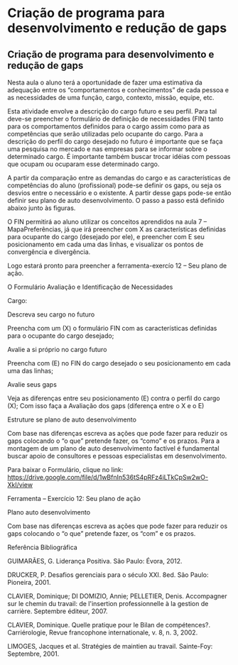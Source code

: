 # Criação de programa para desenvolvimento e redução de gaps

## Criação de programa para desenvolvimento e redução de gaps

Nesta aula o aluno terá a oportunidade de fazer uma estimativa da adequação entre os “comportamentos e conhecimentos” de cada pessoa e as necessidades de uma função, cargo, contexto, missão, equipe, etc. 

Esta atividade envolve a descrição do cargo futuro e seu perfil. Para tal deve-se preencher o formulário de definição de necessidades (FIN) tanto para os comportamentos definidos para o cargo assim como para as competências que serão utilizadas pelo ocupante do cargo. Para a descrição do perfil do cargo desejado no futuro é importante que se faça uma pesquisa no mercado e nas empresas para se informar sobre o determinado cargo. É importante também buscar trocar idéias com pessoas que ocupam ou ocuparam esse determinado cargo.

A partir da comparação entre as demandas do cargo e as características de competências do aluno (profissional) pode-se definir os gaps, ou seja os desvios entre o necessário e o existente. A partir desse gaps pode-se então definir seu plano de auto desenvolvimento. O passo a passo está definido abaixo junto às figuras.

O FIN permitirá ao aluno utilizar os conceitos aprendidos na aula 7 – MapaPreferências, já que irá preencher com X as características definidas para ocupante do cargo (desejado por ele), e preencher com E seu posicionamento em cada uma das linhas, e visualizar os pontos de convergência e divergência.

Logo estará pronto para preencher a ferramenta-exercío 12 – Seu plano de ação.

 

O Formulário Avaliação e Identificação de Necessidades

Cargo:




Descreva seu cargo no futuro

Preencha com um (X) o formulário FIN com as características definidas para o ocupante  do cargo desejado; 

Avalie a si próprio no cargo futuro

Preencha com (E) no FIN do cargo desejado o seu posicionamento em cada  uma das linhas; 

Avalie seus gaps

Veja as diferenças entre seu posicionamento (E) contra o perfil do cargo (X); Com isso faça a Avaliação dos gaps (diferença entre o X e o E)

Estruture se plano de auto desenvolvimento

Com base nas diferenças escreva as ações que pode fazer para reduzir os gaps colocando o “o que” pretende fazer, os “como” e os prazos. Para a montagem de um plano de auto desenvolvimento factível é fundamental buscar apoio de consultores e pessoas especialistas em desenvolvimento.





Para baixar o Formulário, clique no link:  https://drive.google.com/file/d/1wBfnIn536tS4pRFz4iLTkCpSw2wO-XkI/view

 

Ferramenta – Exercício 12: Seu plano de ação

Plano auto desenvolvimento

Com base nas diferenças escreva as ações que pode fazer para reduzir os gaps colocando o “o que” pretende fazer, os “com” e os prazos.

 
 

 

Referência Bibliográfica

GUIMARÃES, G. Liderança Positiva. São Paulo: Évora, 2012.

DRUCKER, P. Desafios gerenciais para o século XXI. 8ed. São Paulo: Pioneira, 2001.

CLAVIER, Dominique; DI DOMIZIO, Annie; PELLETIER, Denis. Accompagner sur le chemin du travail: de l'insertion professionnelle à la gestion de carrière. Septembre éditeur, 2007.

CLAVIER, Dominique. Quelle pratique pour le Bilan de compétences?. Carriérologie, Revue francophone internationale, v. 8, n. 3, 2002.

LIMOGES, Jacques et al. Stratégies de maintien au travail. Sainte-Foy: Septembre, 2001.